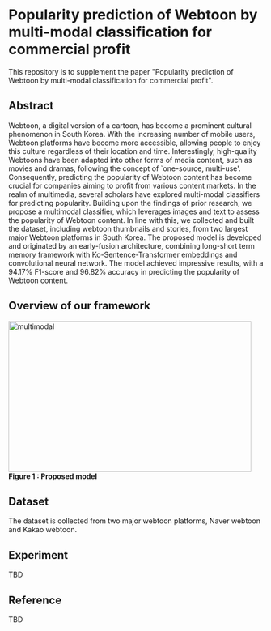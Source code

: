 # Popularity prediction of Webtoon by multi-modal classification for commercial profit
This repository is to supplement the paper "Popularity prediction of Webtoon by multi-modal classification for commercial profit".

## Abstract
Webtoon, a digital version of a cartoon, has become a prominent cultural phenomenon in South Korea. With the increasing number of mobile users, Webtoon platforms have become more accessible, allowing people to enjoy this culture regardless of their location and time. Interestingly, high-quality Webtoons have been adapted into other forms of media content, such as movies and dramas, following the concept of `one-source, multi-use'. Consequently, predicting the popularity of Webtoon content has become crucial for companies aiming to profit from various content markets. In the realm of multimedia, several scholars have explored multi-modal classifiers for predicting popularity. Building upon the findings of prior research, we propose a multimodal classifier, which leverages images and text to assess the popularity of Webtoon content. In line with this, we collected and built the dataset, including webtoon thumbnails and stories, from two largest major Webtoon platforms in South Korea. The proposed model is developed and originated by an early-fusion architecture, combining long-short term memory framework with Ko-Sentence-Transformer embeddings and convolutional neural network. The model achieved impressive results, with a 94.17\% F1-score and 96.82\% accuracy in predicting the popularity of Webtoon content.


## Overview of our framework
<img alt="multimodal" src="https://github.com/dxlabskku/webtoom_popularity/assets/43632309/e1e9442c-42af-4207-9341-3d5a21daaece" width="480" height="298">
<strong>Figure 1 : Proposed model</strong>
<br>


## Dataset
The dataset is collected from two major webtoon platforms, Naver webtoon and Kakao webtoon.


## Experiment
TBD

## Reference
TBD
